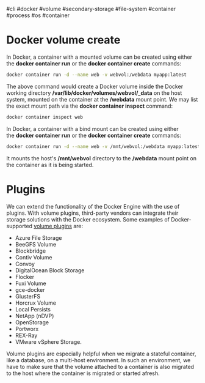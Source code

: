 #cli #docker #volume #secondary-storage #file-system #container #process #os #container 

# Docker volume create


In Docker, a container with a mounted volume can be created using either the **docker container run** or the **docker container create** commands:

```bash
docker container run -d --name web -v webvol:/webdata myapp:latest
```

The above command would create a Docker volume inside the Docker working directory **/var/lib/docker/volumes/webvol/_data** on the host system, mounted on the container at the **/webdata** mount point. We may list the exact mount path via the **docker container inspect** command:

```bash
docker container inspect web
```

In Docker, a container with a bind mount can be created using either the **docker container run** or the **docker container create** commands:

```bash
docker container run -d --name web -v /mnt/webvol:/webdata myapp:latest
```

It mounts the host's **/mnt/webvol** directory to the **/webdata** mount point on the container as it is being started.

# Plugins
We can extend the functionality of the Docker Engine with the use of plugins. With volume plugins, third-party vendors can integrate their storage solutions with the Docker ecosystem. Some examples of Docker-supported [volume plugins](https://docs.docker.com/engine/extend/legacy_plugins/#volume-plugins) are:

- Azure File Storage
- BeeGFS Volume
- Blockbridge
- Contiv Volume
- Convoy
- DigitalOcean Block Storage
- Flocker
- Fuxi Volume
- gce-docker
- GlusterFS
- Horcrux Volume
- Local Persists
- NetApp (nDVP)
- OpenStorage
- Portworx
- REX-Ray
- VMware vSphere Storage.

Volume plugins are especially helpful when we migrate a stateful container, like a database, on a multi-host environment. In such an environment, we have to make sure that the volume attached to a container is also migrated to the host where the container is migrated or started afresh.